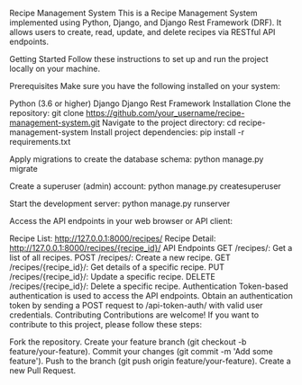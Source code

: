 Recipe Management System
This is a Recipe Management System implemented using Python, Django, and Django Rest Framework (DRF). It allows users to create, read, update, and delete recipes via RESTful API endpoints.

Getting Started
Follow these instructions to set up and run the project locally on your machine.

Prerequisites
Make sure you have the following installed on your system:

Python (3.6 or higher)
Django
Django Rest Framework
Installation
Clone the repository:
git clone https://github.com/your_username/recipe-management-system.git
Navigate to the project directory:
cd recipe-management-system
Install project dependencies:
pip install -r requirements.txt

Apply migrations to create the database schema:
python manage.py migrate

Create a superuser (admin) account:
python manage.py createsuperuser

Start the development server:
python manage.py runserver

Access the API endpoints in your web browser or API client:

Recipe List: http://127.0.0.1:8000/recipes/
Recipe Detail: http://127.0.0.1:8000/recipes/{recipe_id}/
API Endpoints
GET /recipes/: Get a list of all recipes.
POST /recipes/: Create a new recipe.
GET /recipes/{recipe_id}/: Get details of a specific recipe.
PUT /recipes/{recipe_id}/: Update a specific recipe.
DELETE /recipes/{recipe_id}/: Delete a specific recipe.
Authentication
Token-based authentication is used to access the API endpoints.
Obtain an authentication token by sending a POST request to /api-token-auth/ with valid user credentials.
Contributing
Contributions are welcome! If you want to contribute to this project, please follow these steps:

Fork the repository.
Create your feature branch (git checkout -b feature/your-feature).
Commit your changes (git commit -m 'Add some feature').
Push to the branch (git push origin feature/your-feature).
Create a new Pull Request.
